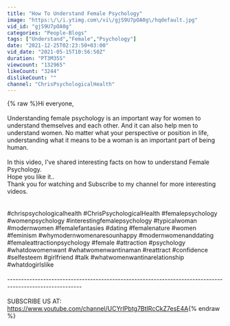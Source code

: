 ```yaml
---
title: "How To Understand Female Psychology"
image: "https:\/\/i.ytimg.com\/vi\/gjS9U7pOA0g\/hqdefault.jpg"
vid_id: "gjS9U7pOA0g"
categories: "People-Blogs"
tags: ["Understand","Female","Psychology"]
date: "2021-12-25T02:23:50+03:00"
vid_date: "2021-05-15T10:56:50Z"
duration: "PT3M35S"
viewcount: "132965"
likeCount: "3244"
dislikeCount: ""
channel: "ChrisPsychologicalHealth"
---
```

{% raw %}Hi everyone,<br /><br />Understanding female psychology is an important way for women to understand themselves and each other. And it can also help men to understand women. No matter what your perspective or position in life, understanding what it means to be a woman is an important part of being human.<br /><br />In this video, I've shared interesting facts on how to understand Female Psychology. <br />Hope you like it..<br />Thank you for watching and Subscribe to my channel for more interesting videos. <br /><br /><br />#chrispsychologicalhealth #ChrisPsychologicalHealth #femalepsychology #womenpsychology #interestingfemalepsychology #typicalwoman #modernwomen #femalefantasies #dating #femalenature #women #feminism #whymodernwomenaresounhappy #modernwomenanddating  #femaleattractionpsychology #female #attraction #psychology #whatdowomenwant #whatwomenwantinaman #reattract  #confidence #selfesteem #girlfriend #talk #whatwomenwantinarelationship #whatdogirlslike<br /><br />---------------------------------------------------------------------------------------------------------<br /><br />SUBSCRIBE US AT:<br /><a rel="nofollow" target="blank" href="https://www.youtube.com/channel/UCYrIPbtg7BtIRcCkZ7esE4A">https://www.youtube.com/channel/UCYrIPbtg7BtIRcCkZ7esE4A</a>{% endraw %}
